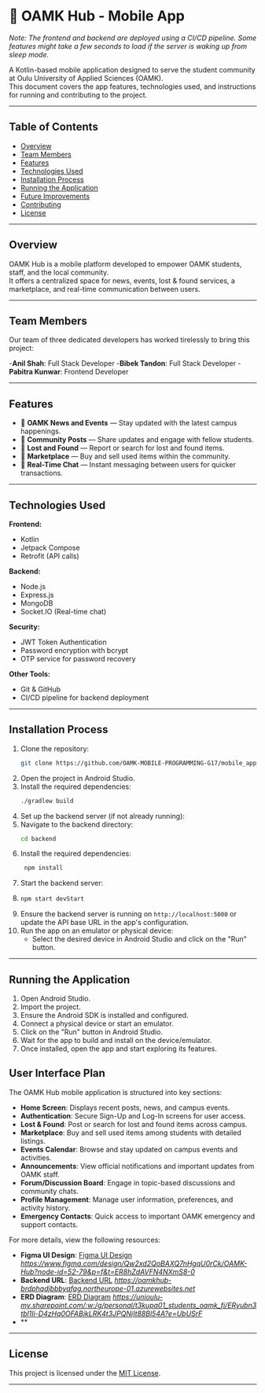 # 📱 OAMK Hub - Mobile App

*Note: The frontend and backend are deployed using a CI/CD pipeline. Some features might take a few seconds to load if the server is waking up from sleep mode.*

A Kotlin-based mobile application designed to serve the student community at Oulu University of Applied Sciences (OAMK).  
This document covers the app features, technologies used, and instructions for running and contributing to the project.

---

## Table of Contents

- [Overview](#overview)
- [Team Members](#team-members)
- [Features](#features)
- [Technologies Used](#technologies-used)
- [Installation Process](#installation-process)
- [Running the Application](#running-the-application)
- [Future Improvements](#future-improvements)
- [Contributing](#contributing)
- [License](#license)

---

## Overview

OAMK Hub is a mobile platform developed to empower OAMK students, staff, and the local community.  
It offers a centralized space for news, events, lost & found services, a marketplace, and real-time communication between users.

---

## Team Members

Our team of three dedicated developers has worked tirelessly to bring this project:

-**Anil Shah**: Full Stack Developer
-**Bibek Tandon**: Full Stack Developer
-**Pabitra Kunwar**: Frontend Developer

---

## Features

- 📰 **OAMK News and Events** — Stay updated with the latest campus happenings.
- 📢 **Community Posts** — Share updates and engage with fellow students.
- 🧥 **Lost and Found** — Report or search for lost and found items.
- 🛒 **Marketplace** — Buy and sell used items within the community.
- 💬 **Real-Time Chat** — Instant messaging between users for quicker transactions.

---

## Technologies Used

**Frontend:**
- Kotlin
- Jetpack Compose
- Retrofit (API calls)

**Backend:**
- Node.js
- Express.js
- MongoDB
- Socket.IO (Real-time chat)

**Security:**
- JWT Token Authentication
- Password encryption with bcrypt
- OTP service for password recovery

**Other Tools:**
- Git & GitHub
- CI/CD pipeline for backend deployment

---

## Installation Process

1. Clone the repository:
   ```bash
   git clone https://github.com/OAMK-MOBILE-PROGRAMMING-G17/mobile_app_oamk_hub.git

    ```
2. Open the project in Android Studio.
3. Install the required dependencies:
   ```bash
   ./gradlew build
   ```
4. Set up the backend server (if not already running):
5. Navigate to the backend directory:
   ```bash
   cd backend
   ```
6. Install the required dependencies:
   ```bash
    npm install
    ```
7. Start the backend server:
8. ```bash
   npm start devStart
   ```
9. Ensure the backend server is running on `http://localhost:5000` or update the API base URL in the app's configuration.
10. Run the app on an emulator or physical device:
    - Select the desired device in Android Studio and click on the "Run" button.

---
## Running the Application
1. Open Android Studio.
2. Import the project.
3. Ensure the Android SDK is installed and configured.
4. Connect a physical device or start an emulator.
5. Click on the "Run" button in Android Studio.
6. Wait for the app to build and install on the device/emulator.
7. Once installed, open the app and start exploring its features.


## User Interface Plan

The OAMK Hub mobile application is structured into key sections:

- **Home Screen**: Displays recent posts, news, and campus events.
- **Authentication**: Secure Sign-Up and Log-In screens for user access.
- **Lost & Found**: Post or search for lost and found items across campus.
- **Marketplace**: Buy and sell used items among students with detailed listings.
- **Events Calendar**: Browse and stay updated on campus events and activities.
- **Announcements**: View official notifications and important updates from OAMK staff.
- **Forum/Discussion Board**: Engage in topic-based discussions and community chats.
- **Profile Management**: Manage user information, preferences, and activity history.
- **Emergency Contacts**: Quick access to important OAMK emergency and support contacts.

For more details, view the following resources:
- **Figma UI Design**: [Figma UI Design](#) *https://www.figma.com/design/Qw2xd2QoBAXQ7nHgqU0rCk/OAMK-Hub?node-id=52-79&p=f&t=ER8hZdAVFN4NXmS8-0*
- **Backend URL**: [Backend URL](#) *https://oamkhub-brdphqdjbbbyafag.northeurope-01.azurewebsites.net*
- **ERD Diagram**: [ERD Diagram](#) *https://unioulu-my.sharepoint.com/:w:/g/personal/t3kupa01_students_oamk_fi/ERyubn3tbl1Ii-D4zHq0OFABikLRK4t3JPQNjIt88Bl54A?e=UbUSrF*
- **

---

## License

This project is licensed under the [MIT License](LICENSE).

---
